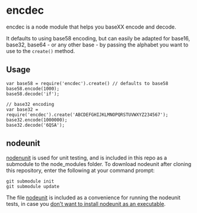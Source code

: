 encdec
======
encdec is a node module that helps you baseXX encode and decode.

It defaults to using base58 encoding, but can easily be adapted for 
base16, base32, base64 - or any other base - by passing the alphabet
you want to use to the `create()` method.

Usage
-----

	var base58 = require('encdec').create() // defaults to base58
    base58.encode(1000);
    base58.decode('if');
    
    // base32 encoding
    var base32 = require('encdec').create('ABCDEFGHIJKLMNOPQRSTUVWXYZ234567');
    base32.encode(1000000);
    base32.decode('6QSA');

nodeunit
--------
[nodenunit](https://github.com/caolan/nodeunit) is used for unit testing, 
and is included in this repo as a submodule to the node_modules folder. 
To download nodeunit after cloning this repository, enter the following at
your command prompt:

    git submodule init
    git submodule update
    
The file [nodeunit](https://github.com/ianoxley/node-encdec/blob/master/nodeunit) is included as a convenience for running the nodeunit 
tests, in case you [don't want to install nodeunit as an executable](https://github.com/caolan/nodeunit#adding-nodeunit-to-your-projects).
